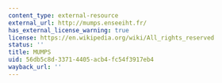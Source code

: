 ```yaml
---
content_type: external-resource
external_url: http://mumps.enseeiht.fr/
has_external_license_warning: true
license: https://en.wikipedia.org/wiki/All_rights_reserved
status: ''
title: MUMPS
uid: 56db5c8d-3371-4405-acb4-fc54f3917eb4
wayback_url: ''
---
```

